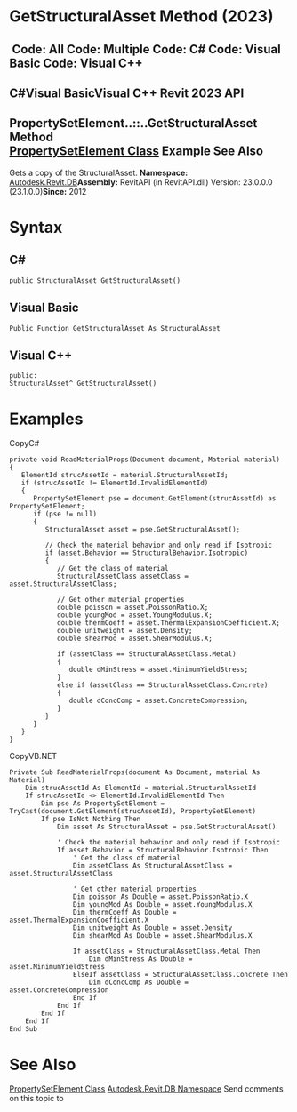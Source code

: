 # GetStructuralAsset Method (2023)

﻿
 Code: All Code: Multiple Code: C# Code: Visual Basic Code: Visual C++   
---  
C#Visual BasicVisual C++
Revit 2023 API  
---  
PropertySetElement..::..GetStructuralAsset Method   
[PropertySetElement Class](dd2c8fbb-98ec-7249-87f0-542401f490dd.md "PropertySetElement Class") Example See Also  
---  
Gets a copy of the StructuralAsset. 
**Namespace:** [Autodesk.Revit.DB](87546ba7-461b-c646-cbb1-2cb8f5bff8b2.md "Autodesk.Revit.DB Namespace")**Assembly:** RevitAPI (in RevitAPI.dll) Version: 23.0.0.0 (23.1.0.0)**Since:** 2012 
# Syntax
C#  
---  
```text
public StructuralAsset GetStructuralAsset()
```
  
Visual Basic  
---  
```text
Public Function GetStructuralAsset As StructuralAsset
```
  
Visual C++  
---  
```text
public:
StructuralAsset^ GetStructuralAsset()
```
  
# Examples
CopyC#
```text
private void ReadMaterialProps(Document document, Material material)
{
   ElementId strucAssetId = material.StructuralAssetId;
   if (strucAssetId != ElementId.InvalidElementId)
   {
      PropertySetElement pse = document.GetElement(strucAssetId) as PropertySetElement;
      if (pse != null)
      {
         StructuralAsset asset = pse.GetStructuralAsset();

         // Check the material behavior and only read if Isotropic
         if (asset.Behavior == StructuralBehavior.Isotropic)
         {
            // Get the class of material
            StructuralAssetClass assetClass = asset.StructuralAssetClass;

            // Get other material properties
            double poisson = asset.PoissonRatio.X;
            double youngMod = asset.YoungModulus.X;
            double thermCoeff = asset.ThermalExpansionCoefficient.X;
            double unitweight = asset.Density;
            double shearMod = asset.ShearModulus.X;

            if (assetClass == StructuralAssetClass.Metal)
            {
               double dMinStress = asset.MinimumYieldStress;
            }
            else if (assetClass == StructuralAssetClass.Concrete)
            {
               double dConcComp = asset.ConcreteCompression;
            }
         }
      }
   }
}
```

CopyVB.NET
```text
Private Sub ReadMaterialProps(document As Document, material As Material)
    Dim strucAssetId As ElementId = material.StructuralAssetId
    If strucAssetId <> ElementId.InvalidElementId Then
        Dim pse As PropertySetElement = TryCast(document.GetElement(strucAssetId), PropertySetElement)
        If pse IsNot Nothing Then
            Dim asset As StructuralAsset = pse.GetStructuralAsset()

            ' Check the material behavior and only read if Isotropic
            If asset.Behavior = StructuralBehavior.Isotropic Then
                ' Get the class of material
                Dim assetClass As StructuralAssetClass = asset.StructuralAssetClass

                ' Get other material properties
                Dim poisson As Double = asset.PoissonRatio.X
                Dim youngMod As Double = asset.YoungModulus.X
                Dim thermCoeff As Double = asset.ThermalExpansionCoefficient.X
                Dim unitweight As Double = asset.Density
                Dim shearMod As Double = asset.ShearModulus.X

                If assetClass = StructuralAssetClass.Metal Then
                    Dim dMinStress As Double = asset.MinimumYieldStress
                ElseIf assetClass = StructuralAssetClass.Concrete Then
                    Dim dConcComp As Double = asset.ConcreteCompression
                End If
            End If
        End If
    End If
End Sub
```

# See Also
[PropertySetElement Class](dd2c8fbb-98ec-7249-87f0-542401f490dd.md "PropertySetElement Class")
[Autodesk.Revit.DB Namespace](87546ba7-461b-c646-cbb1-2cb8f5bff8b2.md "Autodesk.Revit.DB Namespace")
Send comments on this topic to 